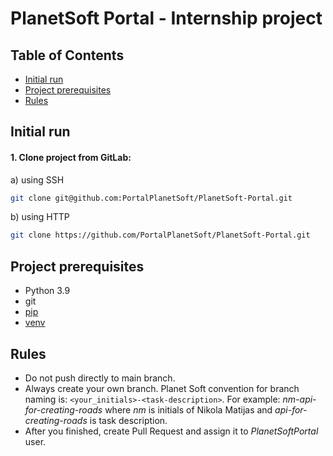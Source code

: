 # PlanetSoft Portal - Internship project

## Table of Contents
* [Initial run](#initial-run)
* [Project prerequisites](#project-prerequisites)
* [Rules](#rules)


## Initial run

#### 1. Clone project from GitLab:

a) using SSH
```sh
git clone git@github.com:PortalPlanetSoft/PlanetSoft-Portal.git
```
b) using HTTP
```sh
git clone https://github.com/PortalPlanetSoft/PlanetSoft-Portal.git
```


## Project prerequisites
- Python 3.9
- git
- [pip](https://pip.pypa.io/en/stable/)
- [venv](https://docs.python.org/3/library/venv.html)

## Rules

- Do not push directly to main branch.
- Always create your own branch. Planet Soft convention for branch naming is: `<your_initials>-<task-description>`. For example: _nm-api-for-creating-roads_ where _nm_ is initials of Nikola Matijas and _api-for-creating-roads_ is task description. 
- After you finished, create Pull Request and assign it to _PlanetSoftPortal_ user.

